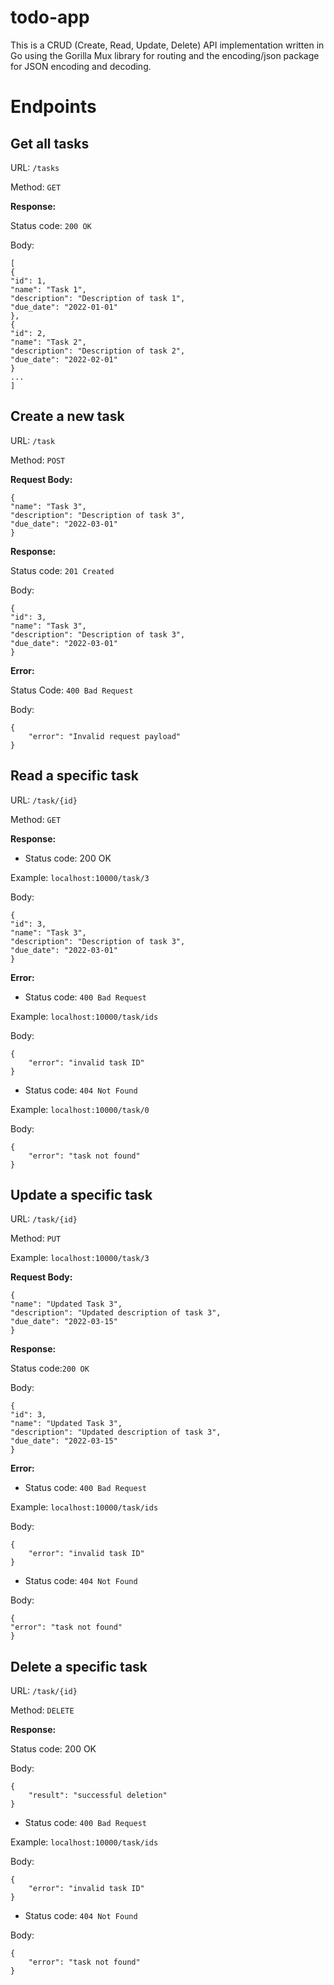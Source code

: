 # todo-app

This is a CRUD (Create, Read, Update, Delete) API implementation written in Go using the Gorilla Mux library for routing and the encoding/json package for JSON encoding and decoding.

# Endpoints

## Get all tasks
URL: `/tasks`

Method: `GET`

**Response:**

Status code: `200 OK`

Body:

```
[
{
"id": 1,
"name": "Task 1",
"description": "Description of task 1",
"due_date": "2022-01-01"
},
{
"id": 2,
"name": "Task 2",
"description": "Description of task 2",
"due_date": "2022-02-01"
}
...
]
```

## Create a new task
URL: `/task`

Method: `POST`

**Request Body:**

```
{
"name": "Task 3",
"description": "Description of task 3",
"due_date": "2022-03-01"
}
```
**Response:**

Status code: `201 Created`

Body:

```
{
"id": 3,
"name": "Task 3",
"description": "Description of task 3",
"due_date": "2022-03-01"
}
```

**Error:**

Status Code: `400 Bad Request`

Body:
```
{
    "error": "Invalid request payload"
}
```

## Read a specific task

URL: `/task/{id}`

Method: `GET`

**Response:**

- Status code: 200 OK

Example: `localhost:10000/task/3`

Body:

```
{
"id": 3,
"name": "Task 3",
"description": "Description of task 3",
"due_date": "2022-03-01"
}
```
**Error:**

- Status code: `400 Bad Request`

Example: `localhost:10000/task/ids`

Body:

```
{
    "error": "invalid task ID"
}
```

- Status code: `404 Not Found`

Example: `localhost:10000/task/0`

Body:

``` 
{
    "error": "task not found"
}
```

## Update a specific task

URL: `/task/{id}`

Method: `PUT`

Example: `localhost:10000/task/3`

**Request Body:**

```
{
"name": "Updated Task 3",
"description": "Updated description of task 3",
"due_date": "2022-03-15"
}
```
**Response:**

Status code:`200 OK`

Body:

```
{
"id": 3,
"name": "Updated Task 3",
"description": "Updated description of task 3",
"due_date": "2022-03-15"
}
```

**Error:**

- Status code: `400 Bad Request`

Example: `localhost:10000/task/ids`

Body:

```
{
    "error": "invalid task ID"
}
```

- Status code: `404 Not Found`

Body:

```
{
"error": "task not found"
}
```
## Delete a specific task

URL: `/task/{id}`

Method: `DELETE`

**Response:**

Status code: 200 OK

Body:

```
{
    "result": "successful deletion"
}
```

- Status code: `400 Bad Request`

Example: `localhost:10000/task/ids`

Body:

```
{
    "error": "invalid task ID"
}
```

- Status code: `404 Not Found`

Body:
``` 
{
    "error": "task not found"
}
```